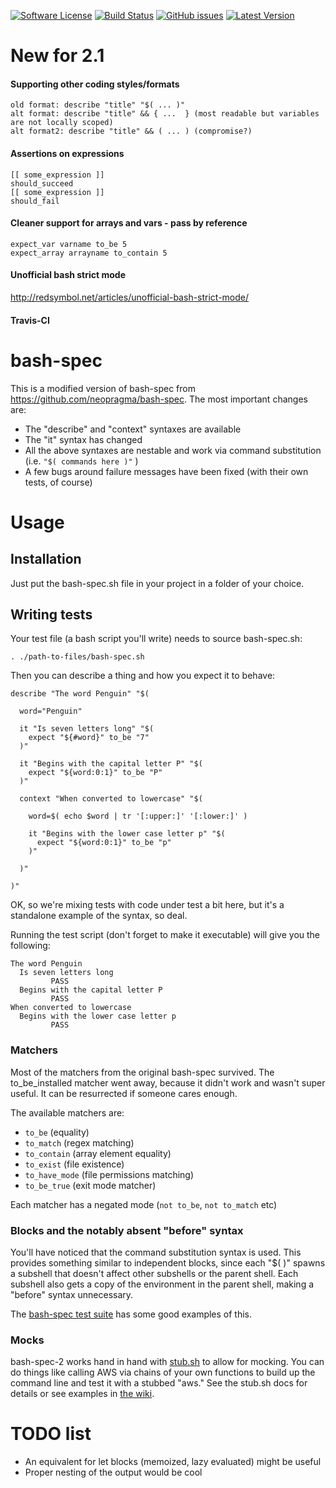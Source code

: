 [![Software License](https://img.shields.io/badge/license-MIT-brightgreen.svg)](LICENSE.md)
[![Build Status](https://travis-ci.com/keithy/bash-spec-2.svg?branch=master)](https://travis-ci.com/keithy/bash-spec-2)
[![GitHub issues](https://img.shields.io/github/issues/keithy/bash-spec-2.svg)](https://github.com/keithy/bash-spec-2/issues)
[![Latest Version](https://img.shields.io/github/release/keithy/bash-spec-2.svg)](https://github.com/keithy/bash-spec-2/releases)

New for 2.1
===========
#### Supporting other coding styles/formats
```
old format: describe "title" "$( ... )"
alt format: describe "title" && { ...  } (most readable but variables are not locally scoped)
alt format2: describe "title" && ( ... ) (compromise?)
```
#### Assertions on expressions
```
[[ some_expression ]]
should_succeed
[[ some_expression ]]
should_fail
```
#### Cleaner support for arrays and vars - pass by reference

```
expect_var varname to_be 5
expect_array arrayname to_contain 5
```

#### Unofficial bash strict mode

http://redsymbol.net/articles/unofficial-bash-strict-mode/

#### Travis-CI

bash-spec
=========

This is a modified version of bash-spec from https://github.com/neopragma/bash-spec. The most important changes are:

- The "describe" and "context" syntaxes are available
- The "it" syntax has changed
- All the above syntaxes are nestable and work via command substitution (i.e. `"$( commands here )"` )
- A few bugs around failure messages have been fixed (with their own tests, of course)

# Usage

## Installation

Just put the bash-spec.sh file in your project in a folder of your choice.

## Writing tests

Your test file (a bash script you'll write) needs to source bash-spec.sh:

    . ./path-to-files/bash-spec.sh

Then you can describe a thing and how you expect it to behave:

```
describe "The word Penguin" "$(

  word="Penguin"

  it "Is seven letters long" "$(
    expect "${#word}" to_be "7"
  )"

  it "Begins with the capital letter P" "$(
    expect "${word:0:1}" to_be "P"
  )"

  context "When converted to lowercase" "$(

    word=$( echo $word | tr '[:upper:]' '[:lower:]' )

    it "Begins with the lower case letter p" "$(
      expect "${word:0:1}" to_be "p"
    )"

  )"

)"
```

OK, so we're mixing tests with code under test a bit here, but it's a standalone example of the syntax, so deal.

Running the test script (don't forget to make it executable) will give you the following:

```
The word Penguin
  Is seven letters long
         PASS
  Begins with the capital letter P
         PASS
When converted to lowercase
  Begins with the lower case letter p
         PASS
```

### Matchers

Most of the matchers from the original bash-spec survived. The to_be_installed matcher went away, 
because it didn't work and wasn't super useful. It can be resurrected if someone cares enough.

The available matchers are:

- `to_be` (equality)
- `to_match` (regex matching)
- `to_contain` (array element equality)
- `to_exist` (file existence)
- `to_have_mode` (file permissions matching)
- `to_be_true` (exit mode matcher)

Each matcher has a negated mode (`not to_be`, `not to_match` etc)

### Blocks and the notably absent "before" syntax

You'll have noticed that the command substitution syntax is used. 
This provides something similar to independent blocks, since each "$( )" spawns a subshell that doesn't 
affect other subshells or the parent shell. Each subshell also gets a copy of the environment in the parent shell, 
making a "before" syntax unnecessary.

The [bash-spec test suite](https://github.com/realestate-com-au/bash-spec-2/blob/master/test_bash-spec.sh) has some good examples of this.

### Mocks

bash-spec-2 works hand in hand with [stub.sh](https://github.com/jimeh/stub.sh) to allow for mocking. You can do things like calling AWS via chains of your own functions to build up the command line and test it with a stubbed "aws." See the stub.sh docs for details or see examples in [the wiki](https://github.com/realestate-com-au/bash-spec-2/wiki).

# TODO list

- An equivalent for let blocks (memoized, lazy evaluated) might be useful
- Proper nesting of the output would be cool

